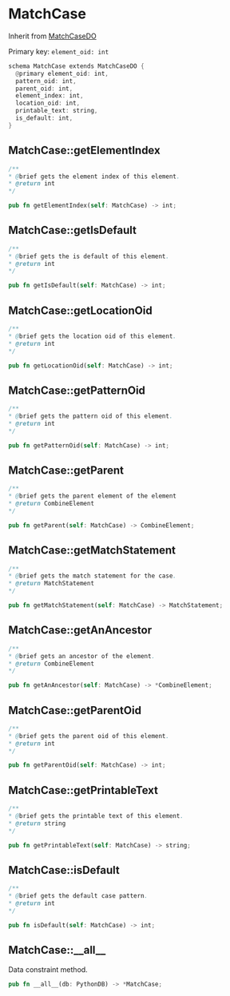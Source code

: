 # MatchCase

Inherit from [MatchCaseDO](./MatchCaseDO.md)

Primary key: `element_oid: int`

```rust
schema MatchCase extends MatchCaseDO {
  @primary element_oid: int,
  pattern_oid: int,
  parent_oid: int,
  element_index: int,
  location_oid: int,
  printable_text: string,
  is_default: int,
}
```
## MatchCase::getElementIndex

```java
/**
* @brief gets the element index of this element.
* @return int
*/
```
```rust
pub fn getElementIndex(self: MatchCase) -> int;
```
## MatchCase::getIsDefault

```java
/**
* @brief gets the is default of this element.
* @return int
*/
```
```rust
pub fn getIsDefault(self: MatchCase) -> int;
```
## MatchCase::getLocationOid

```java
/**
* @brief gets the location oid of this element.
* @return int
*/
```
```rust
pub fn getLocationOid(self: MatchCase) -> int;
```
## MatchCase::getPatternOid

```java
/**
* @brief gets the pattern oid of this element.
* @return int
*/
```
```rust
pub fn getPatternOid(self: MatchCase) -> int;
```
## MatchCase::getParent

```java
/**
* @brief gets the parent element of the element
* @return CombineElement 
*/
```
```rust
pub fn getParent(self: MatchCase) -> CombineElement;
```
## MatchCase::getMatchStatement

```java
/**
* @brief gets the match statement for the case.
* @return MatchStatement 
*/
```
```rust
pub fn getMatchStatement(self: MatchCase) -> MatchStatement;
```
## MatchCase::getAnAncestor

```java
/**
* @brief gets an ancestor of the element.
* @return CombineElement 
*/
```
```rust
pub fn getAnAncestor(self: MatchCase) -> *CombineElement;
```
## MatchCase::getParentOid

```java
/**
* @brief gets the parent oid of this element.
* @return int
*/
```
```rust
pub fn getParentOid(self: MatchCase) -> int;
```
## MatchCase::getPrintableText

```java
/**
* @brief gets the printable text of this element.
* @return string
*/
```
```rust
pub fn getPrintableText(self: MatchCase) -> string;
```
## MatchCase::isDefault

```java
/**
* @brief gets the default case pattern.
* @return int 
*/
```
```rust
pub fn isDefault(self: MatchCase) -> int;
```
## MatchCase::\_\_all\_\_

Data constraint method.

```rust
pub fn __all__(db: PythonDB) -> *MatchCase;
```
